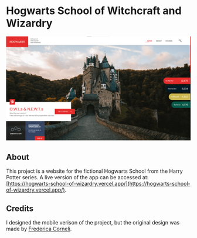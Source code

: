 # Hogwarts School of Witchcraft and Wizardry

<img src="./static/app-print.png" alt="Imagem do projeto">

## About
This project is a website for the fictional Hogwarts School from the Harry Potter series. A live version of the app can be accessed at: [https://hogwarts-school-of-wizardry.vercel.app/](https://hogwarts-school-of-wizardry.vercel.app/).

## Credits
I designed the mobile verison of the project, but the original design was made by [Frederica Corneli](https://hogwarts-school-of-wizardry.vercel.app/).
